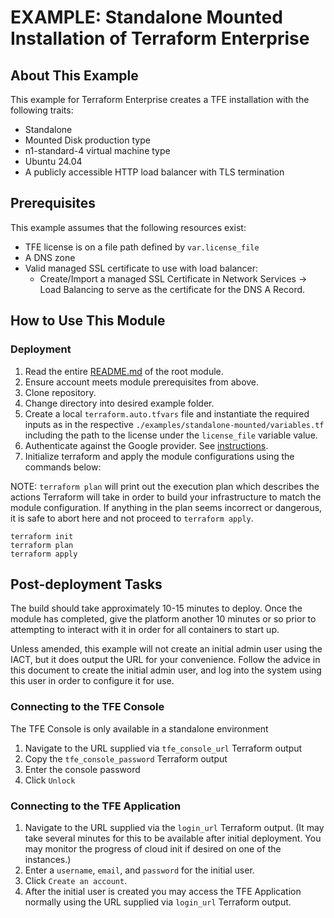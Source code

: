 # EXAMPLE: Standalone Mounted Installation of Terraform Enterprise

## About This Example

This example for Terraform Enterprise creates a TFE installation with the following traits:

- Standalone
- Mounted Disk production type
- n1-standard-4 virtual machine type
- Ubuntu 24.04
- A publicly accessible HTTP load balancer with TLS termination


## Prerequisites

This example assumes that the following resources exist:

- TFE license is on a file path defined by `var.license_file`
- A DNS zone
- Valid managed SSL certificate to use with load balancer:
  - Create/Import a managed SSL Certificate in Network Services -> Load Balancing to serve as the certificate for the DNS A Record.

## How to Use This Module

### Deployment

1. Read the entire [README.md](../../README.md) of the root module.
2. Ensure account meets module prerequisites from above.
3. Clone repository.
4. Change directory into desired example folder.
5. Create a local `terraform.auto.tfvars` file and instantiate the required inputs as in the respective `./examples/standalone-mounted/variables.tf` including the path to the license under the `license_file` variable value.
6. Authenticate against the Google provider. See [instructions](https://registry.terraform.io/providers/hashicorp/google/latest/docs/guides/provider_reference#authentication).
7. Initialize terraform and apply the module configurations using the commands below:

  NOTE: `terraform plan` will print out the execution plan which describes the actions Terraform will take in order to build your infrastructure to match the module configuration. If anything in the plan seems incorrect or dangerous, it is safe to abort here and not proceed to `terraform apply`.

  ```
  terraform init
  terraform plan
  terraform apply
  ```

## Post-deployment Tasks

The build should take approximately 10-15 minutes to deploy. Once the module has completed, give the platform another 10 minutes or so prior to attempting to interact with it in order for all containers to start up.

Unless amended, this example will not create an initial admin user using the IACT, but it does output the URL for your convenience. Follow the advice in this document to create the initial admin user, and log into the system using this user in order to configure it for use.

### Connecting to the TFE Console

The TFE Console is only available in a standalone environment

1. Navigate to the URL supplied via `tfe_console_url` Terraform output
2. Copy the `tfe_console_password` Terraform output
3. Enter the console password
4. Click `Unlock`

### Connecting to the TFE Application

1. Navigate to the URL supplied via the `login_url` Terraform output. (It may take several minutes for this to be available after initial deployment. You may monitor the progress of cloud init if desired on one of the instances.)
2. Enter a `username`, `email`, and `password` for the initial user.
3. Click `Create an account`.
4. After the initial user is created you may access the TFE Application normally using the URL supplied via `login_url` Terraform output.

